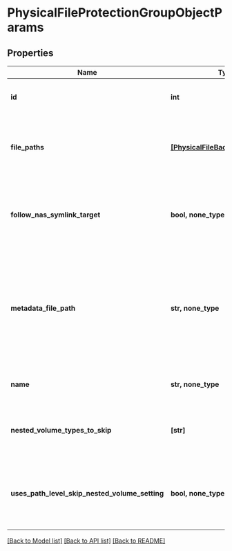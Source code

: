 # PhysicalFileProtectionGroupObjectParams


## Properties
Name | Type | Description | Notes
------------ | ------------- | ------------- | -------------
**id** | **int** | Specifies the ID of the object protected. | 
**file_paths** | [**[PhysicalFileBackupPathParams]**](PhysicalFileBackupPathParams.md) | Specifies a list of file paths to be protected by this Protection Group. | [optional] 
**follow_nas_symlink_target** | **bool, none_type** | Specifies whether to follow NAS target pointed by symlink for windows sources. | [optional] 
**metadata_file_path** | **str, none_type** | Specifies the path of metadatafile on source. This file contains absolute paths of files that needs to be backed up on the same source. | [optional] 
**name** | **str, none_type** | Specifies the name of the object protected. | [optional] [readonly] 
**nested_volume_types_to_skip** | **[str]** | Specifies mount types of nested volumes to be skipped. | [optional] 
**uses_path_level_skip_nested_volume_setting** | **bool, none_type** | Specifies whether path level or object level skip nested volume setting will be used. | [optional] 

[[Back to Model list]](../README.md#documentation-for-models) [[Back to API list]](../README.md#documentation-for-api-endpoints) [[Back to README]](../README.md)


